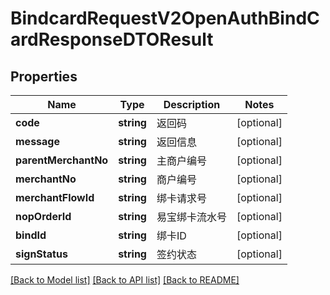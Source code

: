 # BindcardRequestV2OpenAuthBindCardResponseDTOResult

## Properties
Name | Type | Description | Notes
------------ | ------------- | ------------- | -------------
**code** | **string** | 返回码 | [optional] 
**message** | **string** | 返回信息 | [optional] 
**parentMerchantNo** | **string** | 主商户编号 | [optional] 
**merchantNo** | **string** | 商户编号 | [optional] 
**merchantFlowId** | **string** | 绑卡请求号 | [optional] 
**nopOrderId** | **string** | 易宝绑卡流水号 | [optional] 
**bindId** | **string** | 绑卡ID | [optional] 
**signStatus** | **string** | 签约状态 | [optional] 

[[Back to Model list]](../README.md#documentation-for-models) [[Back to API list]](../README.md#documentation-for-api-endpoints) [[Back to README]](../README.md)


